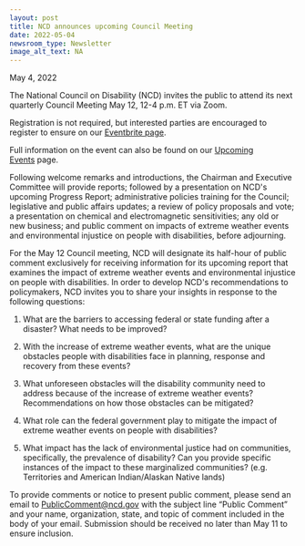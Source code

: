 ```yaml
---
layout: post
title: NCD announces upcoming Council Meeting
date: 2022-05-04
newsroom_type: Newsletter
image_alt_text: NA
---
```

<!--StartFragment-->

May 4, 2022

The National Council on Disability (NCD) invites the public to attend its next quarterly Council Meeting May 12, 12-4 p.m. ET via Zoom.

Registration is not required, but interested parties are encouraged to register to ensure on our [Eventbrite page](https://www.eventbrite.com/e/ncd-quarterly-meeting-may-12-2022-tickets-333367329657).

Full information on the event can also be found on our [Upcoming Events](https://ncd.gov/events/2022/upcoming-council-meeting) page.

Following welcome remarks and introductions, the Chairman and Executive Committee will provide reports; followed by a presentation on NCD's upcoming Progress Report; administrative policies training for the Council; legislative and public affairs updates; a review of policy proposals and vote; a presentation on chemical and electromagnetic sensitivities; any old or new business; and public comment on impacts of extreme weather events and environmental injustice on people with disabilities, before adjourning.

For the May 12 Council meeting, NCD will designate its half-hour of public comment exclusively for receiving information for its upcoming report that examines the impact of extreme weather events and environmental injustice on people with disabilities. In order to develop NCD's recommendations to policymakers, NCD invites you to share your insights in response to the following questions:

1. What are the barriers to accessing federal or state funding after a disaster? What needs to be improved?

2. With the increase of extreme weather events, what are the unique obstacles people with disabilities face in planning, response and recovery from these events?

3. What unforeseen obstacles will the disability community need to address because of the increase of extreme weather events? Recommendations on how those obstacles can be mitigated?

4. What role can the federal government play to mitigate the impact of extreme weather events on people with disabilities?

5. What impact has the lack of environmental justice had on communities, specifically, the prevalence of disability? Can you provide specific instances of the impact to these marginalized communities? (e.g. Territories and American Indian/Alaskan Native lands)

To provide comments or notice to present public comment, please send an email to [PublicComment@ncd.gov](mailto:PublicComment@ncd.gov) with the subject line “Public Comment” and your name, organization, state, and topic of comment included in the body of your email. Submission should be received no later than May 11 to ensure inclusion.

<!--EndFragment-->